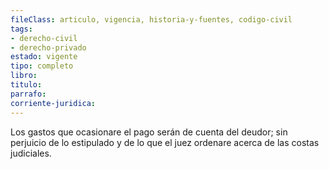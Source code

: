 ```yaml
---
fileClass: articulo, vigencia, historia-y-fuentes, codigo-civil
tags:
- derecho-civil
- derecho-privado
estado: vigente
tipo: completo
libro:
titulo:
parrafo:
corriente-juridica:
---
```

Los gastos que ocasionare el pago serán de cuenta del deudor; sin perjuicio de lo estipulado y de lo que el juez ordenare acerca de las costas judiciales.